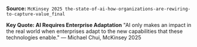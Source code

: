 **Source:** `McKinsey 2025 the-state-of-ai-how-organizations-are-rewiring-to-capture-value_final`

**Key Quote: AI Requires Enterprise Adaptation**
"AI only makes an impact in the real world when enterprises adapt to the new capabilities that these technologies enable." — Michael Chui, McKinsey 2025
